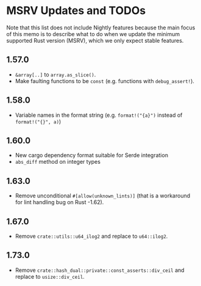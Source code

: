 # MSRV Updates and TODOs

Note that this list does not include Nightly features because the main focus of
this memo is to describe what to do when we update the minimum supported Rust
version (MSRV), which we only expect stable features.

## 1.57.0

*   `&array[..]` to `array.as_slice()`.
*   Make faulting functions to be `const` (e.g. functions with `debug_assert!`).

## 1.58.0

*   Variable names in the format string
    (e.g. `format!("{a}")` instead of `format!("{}", a)`)

## 1.60.0

*   New cargo dependency format suitable for Serde integration
*   `abs_diff` method on integer types

## 1.63.0

*   Remove unconditional `#[allow(unknown_lints)]`
    (that is a workaround for lint handling bug on Rust -1.62).

## 1.67.0

*   Remove `crate::utils::u64_ilog2` and replace to `u64::ilog2`.

## 1.73.0

*   Remove `crate::hash_dual::private::const_asserts::div_ceil` and
    replace to `usize::div_ceil`.
